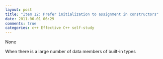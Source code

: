 ```yaml
---
layout: post
title: "Item 12: Prefer initialization to assignment in constructors"
date: 2011-06-01 06:29
comments: true
categories: c++ Effective C++ self-study
---
```


None







When there is a large number of data members of built-in types


